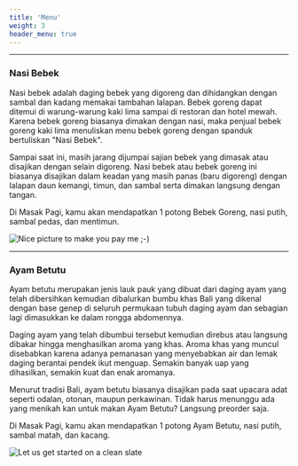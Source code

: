 ```yaml
---
title: 'Menu'
weight: 3
header_menu: true
---
```



---

### Nasi Bebek

Nasi bebek adalah daging bebek yang digoreng dan dihidangkan dengan sambal dan kadang memakai tambahan lalapan. Bebek goreng dapat ditemui di warung-warung kaki lima sampai di restoran dan hotel mewah. Karena bebek goreng biasanya dimakan dengan nasi, maka penjual bebek goreng kaki lima menuliskan menu bebek goreng dengan spanduk bertuliskan "Nasi Bebek". 

Sampai saat ini, masih jarang dijumpai sajian bebek yang dimasak atau disajikan dengan selain digoreng. Nasi bebek atau bebek goreng ini biasanya disajikan dalam keadan yang masih panas (baru digoreng) dengan lalapan daun kemangi, timun, dan sambal serta dimakan langsung dengan tangan. 

Di Masak Pagi, kamu akan mendapatkan 1 potong Bebek Goreng, nasi putih, sambal pedas, dan mentimun.

![Nice picture to make you pay me ;-)](../images/nasi-bebek.jpg)

---

### Ayam Betutu

Ayam betutu merupakan jenis lauk pauk yang dibuat dari daging ayam yang telah dibersihkan kemudian dibalurkan bumbu khas Bali yang dikenal dengan base genep di seluruh permukaan tubuh daging ayam dan sebagian lagi dimasukkan ke dalam rongga abdomennya. 

Daging ayam yang telah dibumbui tersebut kemudian direbus atau langsung dibakar hingga menghasilkan aroma yang khas. Aroma khas yang muncul disebabkan karena adanya pemanasan yang menyebabkan air dan lemak daging berantai pendek ikut menguap. Semakin banyak uap yang dihasilkan, semakin kuat dan enak aromanya. 

Menurut tradisi Bali, ayam betutu biasanya disajikan pada saat upacara adat seperti odalan, otonan, maupun perkawinan. Tidak harus menunggu ada yang menikah kan untuk makan Ayam Betutu? Langsung preorder saja.

Di Masak Pagi, kamu akan mendapatkan 1 potong Ayam Betutu, nasi putih, sambal matah, dan kacang.

![Let us get started on a clean slate](../images/ayam-betutu.jpg)
